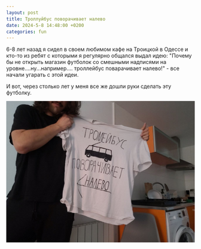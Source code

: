 ```yaml
---
layout: post
title: Троллуйбус поворачивает налево
date: 2024-5-8 14:48:00 +0200
categories: fun
---
```


6-8 лет назад я сидел в своем любимом кафе на Троицкой в Одессе и кто-то из ребят с которыми я регулярно общался выдал идею: "Почему бы не открыть магазин футболок со смешными надписями на уровне....ну...например.... троллейбус поварачивает налево!" - все начали угарать с этой идеи.

И вот, через столько лет у меня все же дошли руки сделать эту футболку.

![футболка](../images/trolley-turn-left.jpg)
